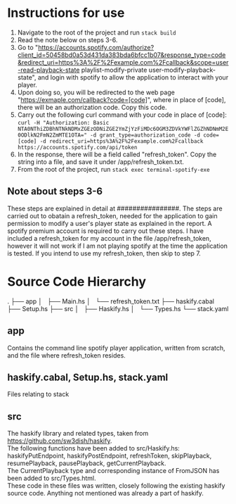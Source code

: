 # Instructions for use  

1. Navigate to the root of the project and run `stack build`  
2. Read the note below on steps 3-6.  
3. Go to "https://accounts.spotify.com/authorize?client_id=50458bd0a53d431da383bda6bfcc1b07&response_type=code&redirect_uri=https%3A%2F%2Fexample.com%2Fcallback&scope=user-read-playback-state playlist-modify-private user-modify-playback-state", and login with spotify to allow the application to interact with your player.
4. Upon doing so, you will be redirected to the web page "https://exmaple.com/callback?code=[code]", where in place of [code], there will be an authorization code. Copy this code.  
5. Carry out the following curl command with your code in place of [code]: `curl -H "Authorization: Basic NTA0NThiZDBhNTNkNDMxZGEzODNiZGE2YmZjYzFiMDc6OGM3ZDVkYWFlZGZhNDNmM2E0ODlkN2FmN2ZmMTE1OTA=" -d grant_type=authorization_code -d code=[code] -d redirect_uri=https%3A%2F%2Fexample.com%2Fcallback https://accounts.spotify.com/api/token`   
6. In the response, there will be a field called "refresh_token". Copy the string into a file, and save it under /app/refresh_token.txt.  
7. From the root of the project, run `stack exec terminal-spotify-exe`  

## Note about steps 3-6  

These steps are explained in detail at ################. The steps are carried out to obatain a refresh_token, needed for the application to gain permission to modify a user's player state as explained in the report. A spotify premium account is required to carry out these steps. I have included a refresh_token for my account in the file /app/refresh_token, however it will not work if I am not playing spotify at the time the application is tested. If you intend to use my refresh_token, then skip to step 7.  

# Source Code Hierarchy

.
├── app
│   ├── Main.hs
│   └── refresh_token.txt
├── haskify.cabal
├── Setup.hs
├── src
│   ├── Haskify.hs
│   └── Types.hs
└── stack.yaml 

## app
Contains the command line spotify player application, written from scratch, and the file where refresh_token resides.

## haskify.cabal, Setup.hs, stack.yaml
Files relating to stack

## src
The haskify library and related types, taken from https://github.com/sw3dish/haskify.  
The following functions have been added to src/Haskify.hs: haskifyPutEndpoint, haskifyPostEndpoint, refreshToken, skipPlayback, resumePlayback, pausePlayback, getCurrentPlayback.  
The CurrentPlayback type and corresponding instance of FromJSON has been added to src/Types.html.  
These code in these files was written, closely following the existing haskify source code. Anything not mentioned was already a part of haskify.
